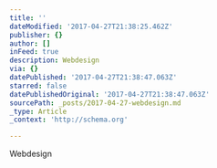 ```yaml
---
title: ''
dateModified: '2017-04-27T21:38:25.462Z'
publisher: {}
author: []
inFeed: true
description: Webdesign
via: {}
datePublished: '2017-04-27T21:38:47.063Z'
starred: false
datePublishedOriginal: '2017-04-27T21:38:47.063Z'
sourcePath: _posts/2017-04-27-webdesign.md
_type: Article
_context: 'http://schema.org'

---
```

Webdesign